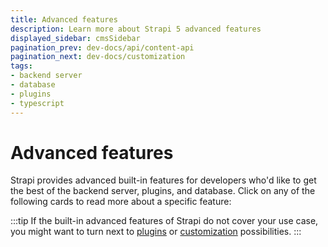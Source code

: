```yaml
---
title: Advanced features
description: Learn more about Strapi 5 advanced features
displayed_sidebar: cmsSidebar
pagination_prev: dev-docs/api/content-api
pagination_next: dev-docs/customization
tags:
- backend server
- database
- plugins
- typescript
---
```


# Advanced features

Strapi provides advanced built-in features for developers who'd like to get the best of the backend server, plugins, and database. Click on any of the following cards to read more about a specific feature:

<CustomDocCardsWrapper>

<CustomDocCard emoji="🌍" title="Internationalization (i18n)" description="The i18n feature allows creating, managing and distributing localized content in different languages." link="/dev-docs/i18n"/>

<CustomDocCard title="CLI reference" description="Control Strapi through the Command Line Interface (CLI)." link="/dev-docs/cli" />

<CustomDocCard title="TypeScript" description="Use TypeScript to develop your Strapi project." link="/dev-docs/typescript" />

<CustomDocCard title="Providers" description="Install, configure, and create providers to extend core capabilities of some plugins." link="/dev-docs/providers" />

<CustomDocCard title="Templates" description="Use and create pre-made Strapi applications designed for a specific purpose." link="/dev-docs/templates" />

<CustomDocCard title="Data management" description="Use Strapi's built-in data management system to import, export, or transfer data." link="/dev-docs/data-management" />

<CustomDocCard title="Database migrations" description="Manage database migrations operations." link="/dev-docs/database-migrations" />

<CustomDocCard title="Database transactions" description="Use an API to wrap a set of operations in a transaction that ensures the integrity of data." link="/dev-docs/database-transactions" />

<CustomDocCard title="Unit testing" description="Run basic unit tests for a Strapi project." link="/dev-docs/testing" />

<CustomDocCard title="Error handling" description="Handle errors received through REST and GraphQL requests, or throw errors through the backend server." link="/dev-docs/error-handling" />

:::tip
If the built-in advanced features of Strapi do not cover your use case, you might want to turn next to [plugins](/dev-docs/plugins) or [customization](/dev-docs/customization) possibilities.
:::

</CustomDocCardsWrapper>
